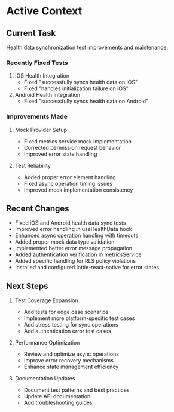 # Active Context

## Current Task
Health data synchronization test improvements and maintenance:

### Recently Fixed Tests
1. iOS Health Integration
   - Fixed "successfully syncs health data on iOS"
   - Fixed "handles initialization failure on iOS"
2. Android Health Integration
   - Fixed "successfully syncs health data on Android"

### Improvements Made
1. Mock Provider Setup
   - Fixed metrics service mock implementation
   - Corrected permission request behavior
   - Improved error state handling

2. Test Reliability
   - Added proper error element handling
   - Fixed async operation timing issues
   - Improved mock implementation consistency

## Recent Changes
- Fixed iOS and Android health data sync tests
- Improved error handling in useHealthData hook
- Enhanced async operation handling with timeouts
- Added proper mock data type validation
- Implemented better error message propagation
- Added authentication verification in metricsService
- Added specific handling for RLS policy violations
- Installed and configured lottie-react-native for error states

## Next Steps
1. Test Coverage Expansion
   - Add tests for edge case scenarios
   - Implement more platform-specific test cases
   - Add stress testing for sync operations
   - Add authentication error test cases

2. Performance Optimization
   - Review and optimize async operations
   - Improve error recovery mechanisms
   - Enhance state management efficiency

3. Documentation Updates
   - Document test patterns and best practices
   - Update API documentation
   - Add troubleshooting guides
